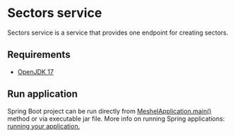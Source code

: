 # Sectors service

Sectors service is a service that provides one endpoint for creating sectors.

## Requirements

* [OpenJDK 17](https://openjdk.java.net/projects/jdk/17/)

## Run application

Spring Boot project can be run directly
from [MeshelApplication.main()](meshel/src/main/java/siiri/meshel/MeshelApplication.java)
method or via executable jar file. More info on running Spring applications:
[running your application.](https://docs.spring.io/spring-boot/docs/current/reference/html/using-boot-running-your-application.html)


